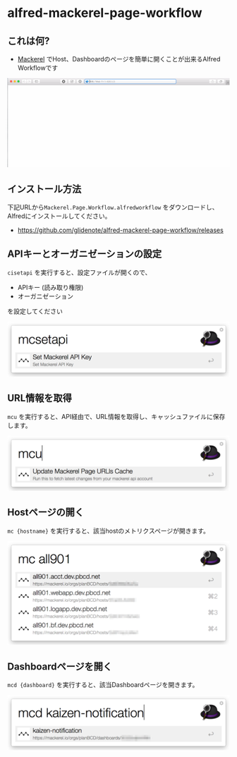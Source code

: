 # alfred-mackerel-page-workflow

## これは何?

 * [Mackerel](https://mackerel.io/) でHost、Dashboardのページを簡単に開くことが出来るAlfred Workflowです

![](images/alfred-mackerel-page-workflow-animation.gif)

## インストール方法

下記URLから`Mackerel.Page.Workflow.alfredworkflow` をダウンロードし、Alfredにインストールしてください。

 * https://github.com/glidenote/alfred-mackerel-page-workflow/releases

## APIキーとオーガニゼーションの設定

`cisetapi` を実行すると、設定ファイルが開くので、

 * APIキー (読み取り権限)
 * オーガニゼーション

を設定してください

![](images/alfred-mackerel-page-workflow00.png)

## URL情報を取得

`mcu` を実行すると、API経由で、URL情報を取得し、キャッシュファイルに保存します。

![](images/alfred-mackerel-page-workflow01.png)

## Hostページの開く

`mc {hostname}` を実行すると、該当hostのメトリクスページが開きます。

![](images/alfred-mackerel-page-workflow02.png)


## Dashboardページを開く

`mcd {dashboard}` を実行すると、該当Dashboardページを開きます。

![](images/alfred-mackerel-page-workflow03.png)
